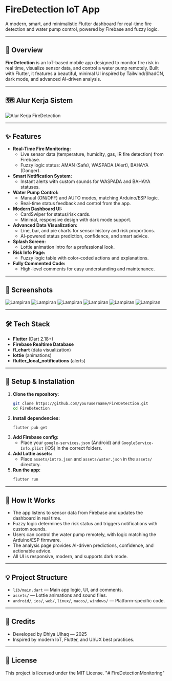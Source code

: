 # FireDetection IoT App

A modern, smart, and minimalistic Flutter dashboard for real-time fire detection and water pump control, powered by Firebase and fuzzy logic.

---

## 🚀 Overview

**FireDetection** is an IoT-based mobile app designed to monitor fire risk in real time, visualize sensor data, and control a water pump remotely. Built with Flutter, it features a beautiful, minimal UI inspired by Tailwind/ShadCN, dark mode, and advanced AI-driven analysis.

---

## 🗺️ Alur Kerja Sistem

![Alur Kerja FireDetection](Pict/alurkerja.png)

---

## ✨ Features

- **Real-Time Fire Monitoring:**
  - Live sensor data (temperature, humidity, gas, IR fire detection) from Firebase.
  - Fuzzy logic status: AMAN (Safe), WASPADA (Alert), BAHAYA (Danger).
- **Smart Notification System:**
  - Instant alerts with custom sounds for WASPADA and BAHAYA statuses.
- **Water Pump Control:**
  - Manual (ON/OFF) and AUTO modes, matching Arduino/ESP logic.
  - Real-time status feedback and control from the app.
- **Modern Dashboard UI:**
  - CardSwiper for status/risk cards.
  - Minimal, responsive design with dark mode support.
- **Advanced Data Visualization:**
  - Line, bar, and pie charts for sensor history and risk proportions.
  - AI-powered status prediction, confidence, and smart advice.
- **Splash Screen:**
  - Lottie animation intro for a professional look.
- **Risk Info Page:**
  - Fuzzy logic table with color-coded actions and explanations.
- **Fully Commented Code:**
  - High-level comments for easy understanding and maintenance.

---

## 📱 Screenshots


![Lampiran](Pict/1.jpg)
![Lampiran](Pict/2.jpg)
![Lampiran](Pict/3.jpg)
![Lampiran](Pict/4.jpg)
![Lampiran](Pict/5.jpg)
![Lampiran](Pict/6jpg)



---

## 🛠️ Tech Stack

- **Flutter** (Dart 2.18+)
- **Firebase Realtime Database**
- **fl_chart** (data visualization)
- **lottie** (animations)
- **flutter_local_notifications** (alerts)

---

## 🔧 Setup & Installation

1. **Clone the repository:**
   ```bash
   git clone https://github.com/yourusername/FireDetection.git
   cd FireDetection
   ```
2. **Install dependencies:**
   ```bash
   flutter pub get
   ```
3. **Add Firebase config:**
   - Place your `google-services.json` (Android) and `GoogleService-Info.plist` (iOS) in the correct folders.
4. **Add Lottie assets:**
   - Place `assets/intro.json` and `assets/water.json` in the `assets/` directory.
5. **Run the app:**
   ```bash
   flutter run
   ```

---

## 🤖 How It Works

- The app listens to sensor data from Firebase and updates the dashboard in real time.
- Fuzzy logic determines the risk status and triggers notifications with custom sounds.
- Users can control the water pump remotely, with logic matching the Arduino/ESP firmware.
- The analysis page provides AI-driven predictions, confidence, and actionable advice.
- All UI is responsive, modern, and supports dark mode.

---

## 💡 Project Structure

- `lib/main.dart` — Main app logic, UI, and comments.
- `assets/` — Lottie animations and sound files.
- `android/`, `ios/`, `web/`, `linux/`, `macos/`, `windows/` — Platform-specific code.

---

## 🙌 Credits

- Developed by Dhiya Ulhaq — 2025
- Inspired by modern IoT, Flutter, and UI/UX best practices.

---

## 📄 License

This project is licensed under the MIT License.
"# FireDetectionMonitoring" 
